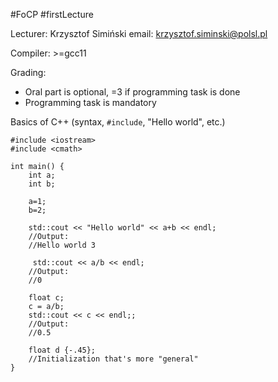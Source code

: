 #FoCP #firstLecture 

Lecturer: Krzysztof Simiński
email: krzysztof.siminski@polsl.pl

Compiler: >=gcc11

Grading:
- Oral part is optional, =3 if programming task is done
- Programming task is mandatory

Basics of C++ (syntax, `#include`, "Hello world", etc.)

```
#include <iostream>
#include <cmath>

int main() {
	int a;
	int b;

	a=1;
	b=2;

	std::cout << "Hello world" << a+b << endl;
	//Output:
	//Hello world 3

	 std::cout << a/b << endl;
	//Output:
	//0

	float c;
	c = a/b;
	std::cout << c << endl;;
	//Output:
	//0.5

	float d {-.45};
	//Initialization that's more "general"
}
```